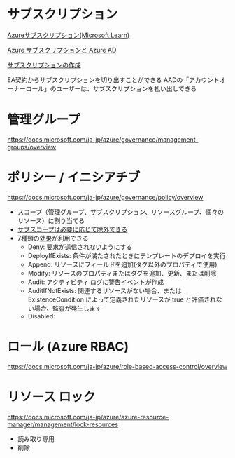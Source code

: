 # サブスクリプション

[Azureサブスクリプション(Microsoft Learn)](https://docs.microsoft.com/ja-jp/learn/modules/azure-architecture-fundamentals/management-groups-subscriptions)

[Azure サブスクリプションと Azure AD](https://jpasms.z11.web.core.windows.net/Azure%E3%82%B5%E3%83%96%E3%82%B9%E3%82%AF%E3%83%AA%E3%83%97%E3%82%B7%E3%83%A7%E3%83%B3%E3%81%A8AzureAD%E3%81%AB%E3%81%A4%E3%81%84%E3%81%A6.html)

[サブスクリプションの作成](https://docs.microsoft.com/ja-jp/azure/cost-management-billing/manage/create-subscription)

EA契約からサブスクリプションを切り出すことができる
AADの「アカウントオーナーロール」のユーザーは、サブスクリプションを払い出しできる

# 管理グループ

https://docs.microsoft.com/ja-jp/azure/governance/management-groups/overview

# ポリシー / イニシアチブ

https://docs.microsoft.com/ja-jp/azure/governance/policy/overview

- スコープ（管理グループ、サブスクリプション、リソースグループ、個々のリソース）に割り当てる
- [サブスコープは必要に応じて除外できる](https://docs.microsoft.com/ja-jp/azure/governance/policy/concepts/exemption-structure)
- 7種類の[効果](https://docs.microsoft.com/ja-jp/azure/governance/policy/concepts/effects)が利用できる
  - Deny: 要求が送信されないようにする
  - DeployIfExists: 条件が満たされたときにテンプレートのデプロイを実行
  - Append: リソースにフィールドを追加(タグ以外のプロパティで使用)
  - Modify: リソースのプロパティまたはタグを追加、更新、または削除
  - Audit: アクティビティ ログに警告イベントが作成
  - AuditIfNotExists:  関連するリソースがない場合、または ExistenceCondition によって定義されたリソースが true と評価されない場合、監査が発生します
  - Disabled: 

# ロール (Azure RBAC)

https://docs.microsoft.com/ja-jp/azure/role-based-access-control/overview

# リソース ロック

https://docs.microsoft.com/ja-jp/azure/azure-resource-manager/management/lock-resources

- 読み取り専用
- 削除


